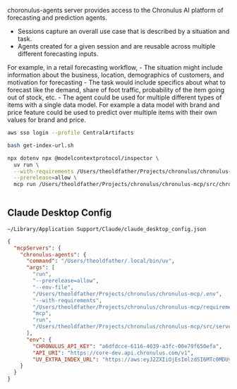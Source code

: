 choronulus-agents server provides access to the Chronulus AI platform of forecasting and prediction agents.

- Sessions capture an overall use case that is described by a situation and task.
- Agents created for a given session and are reusable across multiple different forecasting inputs.

For example, in a retail forecasting workflow, 
    - The situation might include information about the business, location, demographics of customers, and motivation for forecasting
    - The task would include specifics about what to forecast like the demand, share of foot traffic, probability of the item going out of stock, etc.
    - The agent could be used for multiple different types of items with a single data model.  For example a data model with brand and price feature could
    be used to predict over multiple items with their own values for brand and price.


```bash 
aws sso login --profile CentralArtifacts
```

```bash
bash get-index-url.sh
```



```bash
npx dotenv npx @modelcontextprotocol/inspector \
  uv run \
  --with-requirements /Users/theoldfather/Projects/chronulus/chronulus-mcp/requirements.txt  \
  --prerelease=allow \
  mcp run /Users/theoldfather/Projects/chronulus/chronulus-mcp/src/chronulus_mcp
  
```


## Claude Desktop Config
`~/Library/Application Support/Claude/claude_desktop_config.json`

```json 
{
  "mcpServers": {
    "chronulus-agents": {
      "command": "/Users/theoldfather/.local/bin/uv",
      "args": [
        "run",
        "--prerelease=allow",
        "--env-file",
        "/Users/theoldfather/Projects/chronulus/chronulus-mcp/.env",  
        "--with-requirements",
        "/Users/theoldfather/Projects/chronulus/chronulus-mcp/requirements.txt",
        "mcp",
        "run",
        "/Users/theoldfather/Projects/chronulus/chronulus-mcp/src/server.py"
      ],
      "env": {
        "CHRONULUS_API_KEY": "a6dfdcce-6116-4039-a3fc-00e79f650efa",
        "API_URI": "https://core-dev.api.chronulus.com/v1",
        "UV_EXTRA_INDEX_URL": "https://aws:eyJ2ZXIiOjEsImlzdSI6MTc0MDUyNzg4OSwiZW5jIjoiQTEyOEdDTSIsInRhZyI6InJTaEtSNElnS18xQ2IwRWZfNXdxWWciLCJleHAiOjE3NDA1NzEwODksImFsZyI6IkExMjhHQ01LVyIsIml2IjoiclAyaVllVjQ0cE5EUWVidiJ9.TC2pn5LtBkWW-eBcBdNtkw.DbXr3P17m9iXthLI.aRjBPs2AYpc9W5Iar51HQrWaSXPuUrAZ2T_F9LcKWSVDMSO68yj4HmXhGFcVk4FyiFsVxJoXDLCQtsrmY6zV1ffGHJK8Ipuc9ES26gx_Epv8CIe83_DE_4Pf81i-wL8vXE3vnxJ1TmmmbNQSycTyajgrFWUmMSe2zxXU9Q9n5nDdSJImWAMsXJ9eTnJvx4sXwzzs0y3P0Fnd4ytQQcjTSa2XjoJUwrcmCh48Va7rZbDfBsaVeDp2jAnzv4W5WxS8RXhPRj5uua4o5WfZsSEsGAhQLefcQCNdFtJ-uGKX83_zd7MMjTdUOeIkdpPkkz5FdM2HyPeQCiTUsOATWzpdBZJSTniIx25o3cKGdRghYRw1rQ7Ym9EZBBEVjUhG4HYoUAaG73oqBsKUzEpXxxviwxKkSauKnCosjo6aj73iUFtepB5FS8kuxGbW5prL6JMSy8EcCjs1_3B5I5LrhL3WAILidZ0kcmH8gGHiHz-xBFS5aWGMq5YSw416CeRD8GJgbjzOsBnsiX-QGfLEX3IR_Ij6Y9XprkWNb-uy4QqCJB8xYt_X2ufnLoNup3MS9IWL_ctm1skCbBbzZdQRok1LRrAt1jxlDpsTFgAAVRUJSfz3JtVKhuJolLp6sPjDmuwD5PkkYKkCtQpZimA5Llcse2nk8pZYRY-oMWl89fcRQdiTkuM3F1775s3_gJr76CZfG0jCqRnJMY4QAnxKvUVmx3Cj39-_rOnJXWz5v-rq47y3qtCDnFDK8yArHL90s6b8KEXYlK7h8N3chBKEFxbbuDo8X_gSjj30pknCytiJC-IfJsuX6eJEYEWYRGRlJbsBf7mSHcTSWy30MOeYqQLQ-dh8PC8GNLj2HGUa3bKm-4lfB4zpSSpHx8FxcNInTdundQY9hG0X3xrowDMY4hJ438fbzI7m6GJVzl4c9SMfy7iFuJKC5NJiSMshSMzS4ozWXTvGOEpuRYA0JDrDCrTpuILrHt30zxagiCp94vw_s5NA1U90aNYhcj9LhHHb0YYJDlKuLTlW7skIiTKVnBRGxGgT8m7mrgzst86mUZs0zHvTRN3hQycEXXqljWHCuF543uACbuBZpe-PoTpl-XI0Tz_tg2ti6qqZh1gj1UANDVVYslpbhajqur0b_y_iIX0noauP3nhfPeW_1cI1XPOb_LfSb0Voqugu0gyXaQoVmnhu1kFgVfGpn602Q-ANvq6UVwvhNFvhOKREFabzawQFmKqC9nADcsRLtUNqNrmnZiqM5i7ZqM-6yeozxeZ_ruJ86sDxU_SK8aqrf0eD52CiT4lZkzfkl_lsWslkKEOs9qfgW8If4Oos9h4BYNK9mRguh9I.nrQG9I7PHsD5KcD6Z7epYQ@chronulus-central-artifacts-605134426679.d.codeartifact.us-east-1.amazonaws.com/pypi/pip/simple/"}
    }
  }
}
```